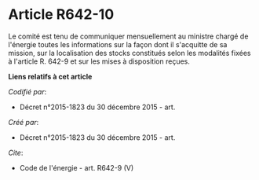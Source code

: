# Article R642-10

Le comité est tenu de communiquer mensuellement au ministre chargé de l'énergie toutes les informations sur la façon dont il
s'acquitte de sa mission, sur la localisation des stocks constitués selon les modalités fixées à l'article R. 642-9 et sur
les mises à disposition reçues.

**Liens relatifs à cet article**

_Codifié par_:

  - Décret n°2015-1823 du 30 décembre 2015 - art.

_Créé par_:

  - Décret n°2015-1823 du 30 décembre 2015 - art.

_Cite_:

  - Code de l'énergie - art. R642-9 (V)
